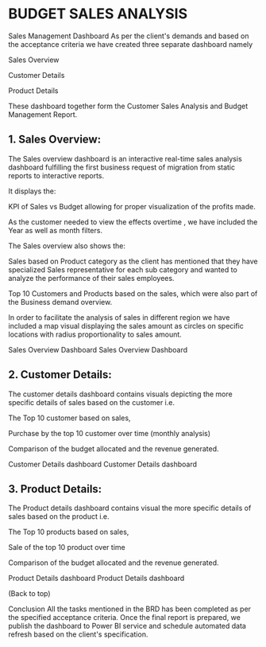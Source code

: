 # BUDGET SALES ANALYSIS
Sales Management Dashboard
As per the client's demands and based on the acceptance criteria we have created three separate dashboard namely

Sales Overview

Customer Details

Product Details

These dashboard together form the Customer Sales Analysis and Budget Management Report.

## 1. Sales Overview:
The Sales overview dashboard is an interactive real-time sales analysis dashboard fulfilling the first business request of migration from static reports to interactive reports.

It displays the:

KPI of Sales vs Budget allowing for proper visualization of the profits made.

As the customer needed to view the effects overtime , we have included the Year as well as month filters.

The Sales overview also shows the:

Sales based on Product category as the client has mentioned that they have specialized Sales representative for each sub category and wanted to analyze the performance of their sales employees.

Top 10 Customers and Products based on the sales, which were also part of the Business demand overview.

In order to facilitate the analysis of sales in different region we have included a map visual displaying the sales amount as circles on specific locations with radius proportionality to sales amount.

Sales Overview Dashboard  Sales Overview Dashboard

## 2. Customer Details:
The customer details dashboard contains visuals depicting the more specific details of sales based on the customer i.e.

The Top 10 customer based on sales,

Purchase by the top 10 customer over time (monthly analysis)

Comparison of the budget allocated and the revenue generated.

Customer Details dashboard Customer Details dashboard

## 3. Product Details:
The Product details dashboard contains visual the more specific details of sales based on the product i.e.

The Top 10 products based on sales,

Sale of the top 10 product over time

Comparison of the budget allocated and the revenue generated.

Product Details dashboard Product Details dashboard

(Back to top)

Conclusion
All the tasks mentioned in the BRD has been completed as per the specified acceptance criteria. Once the final report is prepared, we publish the dashboard to Power BI service and schedule automated data refresh based on the client's specification.
